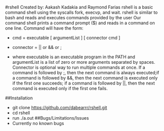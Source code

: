 #rshell
Created by: Aakash Kadakia and Raymond Farias
rshell is a basic command shell using the syscalls fork, execvp, and wait.
rshell is similar to bash and reads and executes commands provided by the user
Our command shell prints a command prompt ($) and reads in a command on one line. Command will have the form:

 - cmd = executable [ argumentList ] [ connector cmd ] 
 - connector = || or && or ;
 
 - where executable is an executable program in the PATH and argumentList is a list of zero or more arguments separated by spaces. Connector is optional way to run multiple commands at once.  If a command is followed by ;, then the next command is always executed;if a command is followed by &&, then the next command is executed only if the first one succeeds; if a command is followed by ||, then the next command is executed only if the first one fails.

  ##Installation
 -	git clone https://github.com/dabearrr/rshell.git
 -	cd rshell
 -	run ./a.out
  ##Bugs/Limitations/Issues
 - Currently no known bugs 
